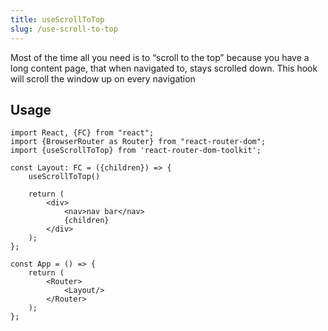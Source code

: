 ```yaml
---
title: useScrollToTop
slug: /use-scroll-to-top
---
```


Most of the time all you need is to “scroll to the top” because you have a long content page, that when navigated to, stays scrolled down. This hook will scroll the window up on every navigation

## Usage

```tsx
import React, {FC} from "react";
import {BrowserRouter as Router} from "react-router-dom";
import {useScrollToTop} from 'react-router-dom-toolkit';

const Layout: FC = ({children}) => {
    useScrollToTop()

    return (
        <div>
            <nav>nav bar</nav>
            {children}
        </div>
    );
};

const App = () => {
    return (
        <Router>
            <Layout/>
        </Router>
    );
};
```
